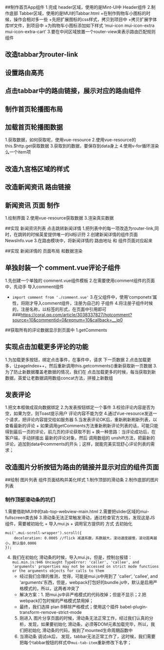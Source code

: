 ##制作首页App组件
1.完成 header区域，使用的是Mint-UI中 Header组件
2.制作底部 Tabber区域，使用的是MUI的Tabbar.html
    +在制作购物车小图标的时候，操作会相对多一些
    +先把扩展图标的css样式，拷贝到项目中
    +拷贝扩展字体库ttf文件，到项目中
    +为购物车小图标添加如下样式 ‘mui-icon mui-icon-extra mui-icon-extra-cart’
3.要在中间区域放置一个router-view来表示路由匹配规则组件


## 改造tabbar为router-link

## 设置路由高亮

## 点击tabbar中的路由链接，展示对应的路由组件

## 制作首页轮播图布局

## 加载首页轮播图数据
1.获取数据，如何获取呢，使用vue-resource
2.使用vue-resource的this.$http.get获取数据
3.获取到的数据，要保存到data身上
4.使用v-for循环渲染么一个item项

## 改造九宫格区域的样式

## 改造新闻资讯 路由链接

## 新闻资讯 页面 制作
1.绘制界面
2.使用vue-resource获取数据
3.渲染真实数据

##实现 新闻资讯列表 点击跳转新闻详情
1.把列表中的每一项改造为router-link,同时，在跳转的时候英爱提供唯一的Id标识符
2.创建新闻详情的组件页面 NewsInfo.vue
3.在路由模块中，将新闻详情的 路由地址 和 组件页面对应起来


##实现 新闻详情的 页面布局 和数据渲染

## 单独封装一个 comment.vue评论子组件
1.先创建一个单独的 comment.vue组件模板
2.在需要使用comment组件的页面中，先动手 导入comment组件
 + `import comment from './comment.vue'`
3.在父组件中，使用‘componets’属性，将刚才导入comment组件，注册为自己的 子组件
4.将注册子组件时候的，注册名称，以标签的形式，在页面中引用即可
###https://coral.qq.com/article/3038337827/hotcomment?source=10&commentid=0&reqnum=10&callback=__jp0

##获取所有的评论数据显示到页面中
1.getComments


## 实现点击加载更多评论的功能
1.为加载更多按钮，绑定点击事件，在事件中，请求 下一页数据
2.点击加载更多，让pageIndex++，然后重新调用this.getcomments()重新获取新一页数据
3. 为了防止新数据覆盖老数据的情况，我们在 点击加载更多的时候，每当获取到新数据，英爱让老数据调用数组concat方法，拼接上新数组
## 发表评论
1.把文本框做成双向数据绑定
2.为发表按钮绑定一个事件
3.校验评论内容是否为空，如果为空，则Toast提示用户 评论内容不能为空
4.通过Vue-resource发送一个请求，把评论内容提交给如服务器
5.当发表评论OK后，重新刷新刷新列表，以查看最新的评论
    + 如果调用getComments方法重新刷新评论列表的话，可能只能得到最后一页的评论，前几页的评论获取不到
    + 换一种思路：当评论成功后，在客户端，手动拼接出 最新的评论对象，然后 调用数组的 unshift方法，把最新的评论，追加到data中comments的开头；这样，就能完美实现舒心评论列表的需求；

## 改造图片分析按钮为路由的链接并显示对应的组件页面

##绘制 图片列表 组件页面结构并美化样式
1.制作顶部的滑动条
2.制作底部的图片列表
### 制作顶部滑动条的坑们
1.需要借助MUI中的tab-top-webview-main.html
2.需要把slider区域的mui-fullscreen类去掉
3.滑动条无法正常触发滑动，通过检查官方文档，发现这是JS组件，需要被初始化
    + 导入mui.js
    + 调用官方提供的 方式 去初始化
```
mui('.mui-scroll-wrapper').scroll({
	deceleration: 0.0005 //flick 减速系数，系数越大，滚动速度越慢，滚动距离越小，默认值0.0006
});
```
4. 我们在初始化 滑动条的时候，导入mui.js，但是，控制台报错： `mui.min.js:946 Uncaught TypeError: 'caller', 'callee', and 'arguments' properties may not be accessed on strict mode functions or the arguments objects for calls to them`
    + 经过我们合理的推测，觉得，可能是mui.js中用到了 'caller', 'callee', and 'arguments'东西，但是，webpack打包好的bundle.js中，默认是启用严格模式的，所以，这两者冲突了
    + 解决方案：1. 把mui.js中非严格模式的代码改掉；但是不显示；2.把webpack打包时候的严格模式禁用掉；
    + 最终，我们选择 plan B移除严格模式；使用这个插件
    babel-plugin-transform-remove-strict-mode
    5. 刚进入 图片分享页面的时候，滑动条无法正常工作，经过我们认真的分析，发现，如果要初始化 滑动条，必须等DOM元素加载完毕，所以，我们把初始化 滑动条的代码，搬到了mounted生命周期函数中
    6. 当滑动条 调试ok后， 发现，tabbar无法正常工作了，这时候，我们需要把每个tabbar按钮的样式中`mui-tab-item`重新修改下名字；